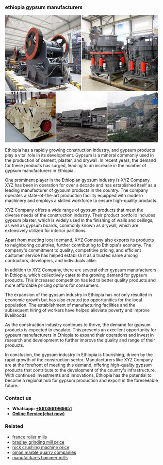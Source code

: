 <h3>ethiopia gypsum manufacturers</h3><img src='1708309474.jpg' alt=''><p>Ethiopia has a rapidly growing construction industry, and gypsum products play a vital role in its development. Gypsum is a mineral commonly used in the production of cement, plaster, and drywall. In recent years, the demand for these products has surged, leading to an increase in the number of gypsum manufacturers in Ethiopia.</p><p>One prominent player in the Ethiopian gypsum industry is XYZ Company. XYZ has been in operation for over a decade and has established itself as a leading manufacturer of gypsum products in the country. The company operates a state-of-the-art production facility equipped with modern machinery and employs a skilled workforce to ensure high-quality products.</p><p>XYZ Company offers a wide range of gypsum products that meet the diverse needs of the construction industry. Their product portfolio includes gypsum plaster, which is widely used in the finishing of walls and ceilings, as well as gypsum boards, commonly known as drywall, which are extensively utilized for interior partitions.</p><p>Apart from meeting local demand, XYZ Company also exports its products to neighboring countries, further contributing to Ethiopia's economy. The company's commitment to quality, competitive pricing, and efficient customer service has helped establish it as a trusted name among contractors, developers, and individuals alike.</p><p>In addition to XYZ Company, there are several other gypsum manufacturers in Ethiopia, which collectively cater to the growing demand for gypsum products. This increased competition has led to better quality products and more affordable pricing options for consumers.</p><p>The expansion of the gypsum industry in Ethiopia has not only resulted in economic growth but has also created job opportunities for the local population. The establishment of manufacturing facilities and the subsequent hiring of workers have helped alleviate poverty and improve livelihoods.</p><p>As the construction industry continues to thrive, the demand for gypsum products is expected to escalate. This presents an excellent opportunity for gypsum manufacturers in Ethiopia to expand their operations and invest in research and development to further improve the quality and range of their products.</p><p>In conclusion, the gypsum industry in Ethiopia is flourishing, driven by the rapid growth of the construction sector. Manufacturers like XYZ Company are at the forefront of meeting this demand, offering high-quality gypsum products that contribute to the development of the country's infrastructure. With continued investments and innovations, Ethiopia has the potential to become a regional hub for gypsum production and export in the foreseeable future.</p><h3>Contact us</h3><ul><li><strong>Whatsapp:&nbsp;<a href="https://wa.me/8613661969651">+8613661969651</a></strong></li><li><a href="https://swt.shibang-china.com/?git&amp;zhl&amp;ethiopia gypsum manufacturers"><strong>Online Service(chat now)</strong></a></li></ul><h3>Related</h3><ul><li><a href='france roller mills.md'>france roller mills</a></li><li><a href='bradley grinding mill price.md'>bradley grinding mill price</a></li><li><a href='rock crushing machine price.md'>rock crushing machine price</a></li><li><a href='oman marble quarry companies.md'>oman marble quarry companies</a></li><li><a href='manufactures hammer mills.md'>manufactures hammer mills</a></li></ul>